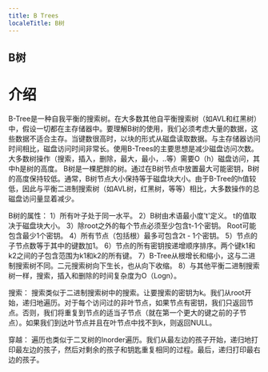```yaml
---
title: B Trees
localeTitle: B树
---
```

## B树

# 介绍

B-Tree是一种自我平衡的搜索树。在大多数其他自平衡搜索树（如AVL和红黑树）中，假设一切都在主存储器中。要理解B树的使用，我们必须考虑大量的数据，这些数据不适合主存。当键数很高时，以块的形式从磁盘读取数据。与主存储器访问时间相比，磁盘访问时间非常长。使用B-Trees的主要思想是减少磁盘访问次数。大多数树操作（搜索，插入，删除，最大，最小，..等）需要O（h）磁盘访问，其中h是树的高度。 B树是一棵肥胖的树。通过在B树节点中放置最大可能密钥，B树的高度保持较低。通常，B树节点大小保持等于磁盘块大小。由于B-Tree的h值较低，因此与平衡二进制搜索树（如AVL树，红黑树，等等）相比，大多数操作的总磁盘访问量显着减少。

B树的属性： 1）所有叶子处于同一水平。 2）B树由术语最小度't'定义。 t的值取决于磁盘块大小。 3）除root之外的每个节点必须至少包含t-1个密钥。 Root可能包含最少1个密钥。 4）所有节点（包括根）最多可包含2t - 1个密钥。 5）节点的子节点数等于其中的键数加1。 6）节点的所有密钥按递增顺序排序。两个键k1和k2之间的子包含范围为k1和k2的所有键。 7）B-Tree从根增长和缩小，这与二进制搜索树不同。二元搜索树向下生长，也从向下收缩。 8）与其他平衡二进制搜索树一样，搜索，插入和删除的时间复杂度为O（Logn）。

搜索： 搜索类似于二进制搜索树中的搜索。让要搜索的密钥为k。我们从root开始，递归地遍历。对于每个访问过的非叶节点，如果节点有密钥，我们只返回节点。否则，我们将重复到节点的适当子节点（就在第一个更大的键之前的子节点）。如果我们到达叶节点并且在叶节点中找不到k，则返回NULL。

穿越： 遍历也类似于二叉树的Inorder遍历。我们从最左边的孩子开始，递归地打印最左边的孩子，然后对剩余的孩子和钥匙重复相同的过程。最后，递归打印最右边的孩子。